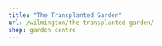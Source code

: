 ```yaml
---
title: "The Transplanted Garden"
url: /wilmington/the-transplanted-garden/
shop: garden centre
---
```

